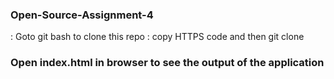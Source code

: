 ### Open-Source-Assignment-4

: Goto git bash to clone this repo
: copy HTTPS code and then git clone <https code>

### Open index.html in browser to see the output of the application
